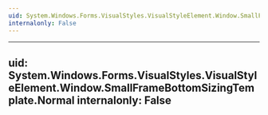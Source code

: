 ```yaml
---
uid: System.Windows.Forms.VisualStyles.VisualStyleElement.Window.SmallFrameBottomSizingTemplate
internalonly: False
---
```


---
uid: System.Windows.Forms.VisualStyles.VisualStyleElement.Window.SmallFrameBottomSizingTemplate.Normal
internalonly: False
---
